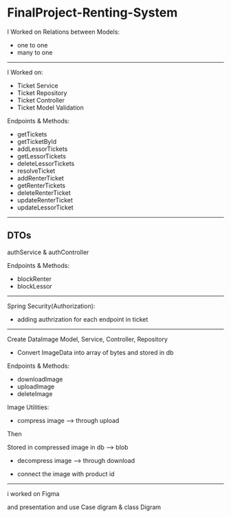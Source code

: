 # FinalProject-Renting-System


I Worked on Relations between Models:
- one to one
- many to one

-----------------------------------------

I Worked on:

- Ticket Service
- Ticket Repository
- Ticket Controller
- Ticket Model Validation

Endpoints & Methods:

- getTickets
- getTicketById
- addLessorTickets
- getLessorTickets
- deleteLessorTickets
- resolveTicket
- addRenterTicket
- getRenterTickets
- deleteRenterTicket
- updateRenterTicket
- updateLessorTicket

-----------------------------------------

DTOs
-----------------------------------------

authService & authController

Endpoints & Methods:

- blockRenter
- blockLessor

-----------------------------------------

Spring Security(Authorization):

- adding authrization for each endpoint in ticket

-----------------------------------------


Create DataImage Model, Service, Controller, Repository

- Convert ImageData into array of bytes and stored in db


Endpoints & Methods:

- downloadImage
- uploadImage
- deleteImage

Image Utilities:

- compress image --> through upload

Then

Stored in compressed image in db --> blob

- decompress image --> through download

- connect the image with product id

-----------------------------------------

i worked on Figma

and presentation and use Case digram & class Digram

 


